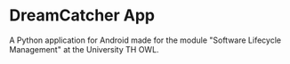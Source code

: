 # DreamCatcher App
A Python application for Android made for the module "Software Lifecycle Management" at the University TH OWL.

